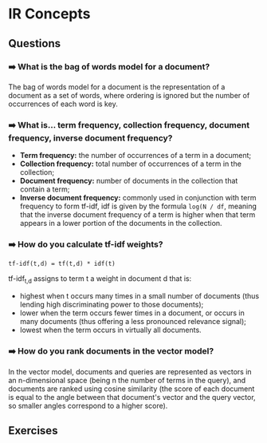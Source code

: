 # IR Concepts

## Questions

### ➡️ What is the bag of words model for a document?

The bag of words model for a document is the representation of a document as a set of words, where ordering is ignored but the number of occurrences of each word is key.

### ➡️ What is… term frequency, collection frequency, document frequency, inverse document frequency?

- **Term frequency:** the number of occurrences of a term in a document;
- **Collection frequency:** total number of occurrences of a term in the collection;
- **Document frequency:** number of documents in the collection that contain a term;
- **Inverse document frequency:** commonly used in conjunction with term frequency to form tf-idf, idf is given by the formula `log(N / df`, meaning that the inverse document frequency of a term is higher when that term appears in a lower portion of the documents in the collection.

### ➡️ How do you calculate tf-idf weights?

`tf-idf(t,d) = tf(t,d) * idf(t)`

tf-idf<sub>t,d</sub> assigns to term t a weight in document d that is:
- highest when t occurs many times in a small number of documents (thus lending high discriminating power to those documents);
- lower when the term occurs fewer times in a document, or occurs in many documents (thus offering a less pronounced relevance signal);
- lowest when the term occurs in virtually all documents.

### ➡️ How do you rank documents in the vector model?

In the vector model, documents and queries are represented as vectors in an n-dimensional space (being n the number of terms in the query), and documents are ranked using cosine similarity (the score of each document is equal to the angle between that document's vector and the query vector, so smaller angles correspond to a higher score).

## Exercises